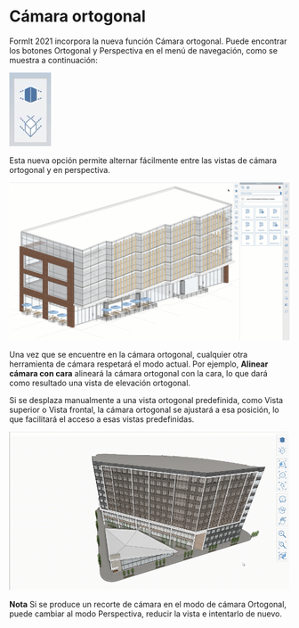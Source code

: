 # Cámara ortogonal

FormIt 2021 incorpora la nueva función Cámara ortogonal. Puede encontrar los botones Ortogonal y Perspectiva en el menú de navegación, como se muestra a continuación:

![Botones de vista de cámara Ortogonal \(inferior\) y Perspectiva \(superior\) ](../.gitbook/assets/screen-shot-2020-04-07-at-2.12.52-pm.png)

Esta nueva opción permite alternar fácilmente entre las vistas de cámara ortogonal y en perspectiva.

![Un modelo se puede cambiar del modo de cámara Perspectiva a Ortogonal. ](../.gitbook/assets/ortho-camera.gif)

Una vez que se encuentre en la cámara ortogonal, cualquier otra herramienta de cámara respetará el modo actual. Por ejemplo, **Alinear cámara con cara** alineará la cámara ortogonal con la cara, lo que dará como resultado una vista de elevación ortogonal.

Si se desplaza manualmente a una vista ortogonal predefinida, como Vista superior o Vista frontal, la cámara ortogonal se ajustará a esa posición, lo que facilitará el acceso a esas vistas predefinidas.

![](../.gitbook/assets/orthoorienttoface.gif)

**Nota** Si se produce un recorte de cámara en el modo de cámara Ortogonal, puede cambiar al modo Perspectiva, reducir la vista e intentarlo de nuevo.

